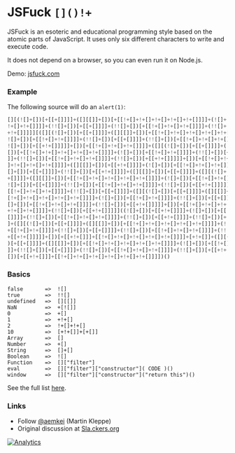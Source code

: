 # JSFuck `[]()!+`

JSFuck is an esoteric and educational programming style based on the atomic parts of JavaScript. It uses only six different characters to write and execute code.

It does not depend on a browser, so you can even run it on Node.js.

Demo: [jsfuck.com](http://www.jsfuck.com)

### Example

The following source will do an `alert(1)`:

```js
[][(![]+[])[+[[+[]]]]+([][[]]+[])[+[[!+[]+!+[]+!+[]+!+[]+!+[]]]]+(![]+[])[+[[
!+[]+!+[]]]]+(!![]+[])[+[[+[]]]]+(!![]+[])[+[[!+[]+!+[]+!+[]]]]+(!![]+[])[+[[
+!+[]]]]][([][(![]+[])[+[[+[]]]]+([][[]]+[])[+[[!+[]+!+[]+!+[]+!+[]+!+[]]]]+(
![]+[])[+[[!+[]+!+[]]]]+(!![]+[])[+[[+[]]]]+(!![]+[])[+[[!+[]+!+[]+!+[]]]]+(!
![]+[])[+[[+!+[]]]]]+[])[+[[!+[]+!+[]+!+[]]]]+([][(![]+[])[+[[+[]]]]+([][[]]+
[])[+[[!+[]+!+[]+!+[]+!+[]+!+[]]]]+(![]+[])[+[[!+[]+!+[]]]]+(!![]+[])[+[[+[]]
]]+(!![]+[])[+[[!+[]+!+[]+!+[]]]]+(!![]+[])[+[[+!+[]]]]]+[])[+[[!+[]+!+[]+!+[
]+!+[]+!+[]+!+[]]]]+([][[]]+[])[+[[+!+[]]]]+(![]+[])[+[[!+[]+!+[]+!+[]]]]+(!!
[]+[])[+[[+[]]]]+(!![]+[])[+[[+!+[]]]]+([][[]]+[])[+[[+[]]]]+([][(![]+[])[+[[
+[]]]]+([][[]]+[])[+[[!+[]+!+[]+!+[]+!+[]+!+[]]]]+(![]+[])[+[[!+[]+!+[]]]]+(!
![]+[])[+[[+[]]]]+(!![]+[])[+[[!+[]+!+[]+!+[]]]]+(!![]+[])[+[[+!+[]]]]]+[])[+
[[!+[]+!+[]+!+[]]]]+(!![]+[])[+[[+[]]]]+([][(![]+[])[+[[+[]]]]+([][[]]+[])[+[
[!+[]+!+[]+!+[]+!+[]+!+[]]]]+(![]+[])[+[[!+[]+!+[]]]]+(!![]+[])[+[[+[]]]]+(!!
[]+[])[+[[!+[]+!+[]+!+[]]]]+(!![]+[])[+[[+!+[]]]]]+[])[+[[!+[]+!+[]+!+[]+!+[]
+!+[]+!+[]]]]+(!![]+[])[+[[+!+[]]]]]((![]+[])[+[[+!+[]]]]+(![]+[])[+[[!+[]+!+
[]]]]+(!![]+[])[+[[!+[]+!+[]+!+[]]]]+(!![]+[])[+[[+!+[]]]]+(!![]+[])[+[[+[]]]
]+([][(![]+[])[+[[+[]]]]+([][[]]+[])[+[[!+[]+!+[]+!+[]+!+[]+!+[]]]]+(![]+[])[
+[[!+[]+!+[]]]]+(!![]+[])[+[[+[]]]]+(!![]+[])[+[[!+[]+!+[]+!+[]]]]+(!![]+[])[
+[[+!+[]]]]]+[])[+[[+!+[]]]+[[!+[]+!+[]+!+[]+!+[]+!+[]]]]+[+!+[]]+([][(![]+[]
)[+[[+[]]]]+([][[]]+[])[+[[!+[]+!+[]+!+[]+!+[]+!+[]]]]+(![]+[])[+[[!+[]+!+[]]
]]+(!![]+[])[+[[+[]]]]+(!![]+[])[+[[!+[]+!+[]+!+[]]]]+(!![]+[])[+[[+!+[]]]]]+
[])[+[[+!+[]]]+[[!+[]+!+[]+!+[]+!+[]+!+[]+!+[]]]])()
``` 

### Basics
              
    false       =>  ![]
    true        =>  !![]
    undefined   =>  [][[]]
    NaN         =>  +[![]]
    0           =>  +[]
    1           =>  +!+[]
    2           =>  !+[]+!+[]
    10          =>  [+!+[]]+[+[]]
    Array       =>  []
    Number      =>  +[]
    String      =>  []+[]
    Boolean     =>  ![]
    Function    =>  []["filter"]
    eval        =>  []["filter"]["constructor"]( CODE )()
    window      =>  []["filter"]["constructor"]("return this")()
    
See the full list [here](https://github.com/aemkei/jsfuck/blob/master/jsfuck.js).

### Links

* Follow [@aemkei](http://twitter.com/aemkei) (Martin Kleppe) <br>
* Original discussion at [Sla.ckers.org](http://sla.ckers.org/forum/read.php?24,32930)


[![Analytics](https://ga-beacon.appspot.com/UA-57649-14/jsfuck)](https://github.com/igrigorik/ga-beacon)
